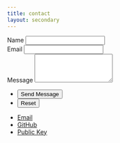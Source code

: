 ```yaml
---
title: contact
layout: secondary
---
```


<form action="https://formspree.io/{{ site.email }}" method="POST">
	<div class="field half first">
		<label for="name">Name</label>
		<input type="text" name="name" id="name" />
	</div>
	<div class="field half">
		<label for="email">Email</label>
		<input type="text" name="_replyto" id="email" />
	</div>
	<div class="field">
		<label for="message">Message</label>
		<textarea name="message" id="message" rows="4"></textarea>
	</div>
	<ul class="actions">
		<li><input type="submit" value="Send Message" class="special" /></li>
		<li><input type="reset" value="Reset" /></li>
	</ul>
</form>

<ul class="icons">
	<li><a href="mailto:{{ site.email }}" class="icon fas fa-envelope" target="_blank"><span class="label">Email</span></a></li>
	<li><a href="{{ site.github_url }}" class="icon fab fa-github" target="_blank"><span class="label">GitHub</span></a></li>
	<li><a href="{{ site.pgp_key }}" class="icon fas fa-key" target="_blank"><span class="label">Public Key</span></a></li>
</ul>
